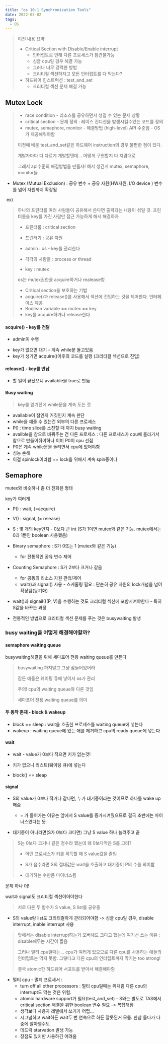 ```yaml
---
title: "os 10-1 Synchronization Tools"
date: 2022-05-02
tags:
  - OS
---
```




> 이전 내용 요약
>
> * Critical Section with Disable/Enable interrupt
>   * 인터럽트로 인해 다른 프로세스가 참견불가능
>   * 싱글 cpu일 경우 해결 가능
>   * 그러나 너무 강력한 방법
>   * 크리티컬 섹션하자고 모든 인터럽트를 다 막는다?
> * 하드웨어 인스트럭션 : test_and_set
>   * 크리티컬 섹션 문제 해결 가능



## Mutex Lock

> * race condition - 리소스를 공유하면서 생길 수 있는 문제 상황
> * critical section - 문제 정의 : 레이스 컨디션을 발생시킬수있는 코드를 정의
> * mutex, semaphore, monitor - 해결방법 (high-level) API 수준임 - OS가 제공해줘야함
>
> 이전에 배운 test_and_set같은 하드웨어 instruction의 경우 불편한 점이 있다.
>
> 개발자마다 다 다르게 개발할텐데... 어떻게 구현할지 다 지맘대로
>
> 그래서 api수준의 해결방법을 만들자! 해서 생긴게 mutex, semaphore, monitor들



* Mutex (Mutual Exclusion) : 공유 변수 + 공유 자원(HW자원, I/O device ) 변수를 넘어 자원까지 확장됨

​		ex)

> 하나의 프린터를 여러 사람들이 공유해서 쓴다면 출력되는 내용이 섞일 것. 프린터룸을 key를 가진 사람만 접근 가능하게 해서 해결하자
>
> * 프린터룸 : critical section
>
> * 프린터기 : 공유 자원
>
> * admin : os - key를 관리한다
> * 각각의 사람들 : process or thread
> * key : mutex
>
> 
>
> os는 mutex권한을 acquire하거나 realease함
>
> * Critical section을 보호하는 기법
> * acquire()과 release()를 사용해서 섹션에 진입하는 것을 제어한다. 인터페이스 제공
> * Boolean variable == mutex == key 
> * key를 acquire하거나 release한다



#### acquire() - key를 전달

* admin이 수행

- key가 없으면 대기 - 계속 while문 돌고있음
- key가 생기면 acquire()이후의 코드를 실행 (크리티컬 섹션으로 진입)



#### release() - key를 반납

- 할 일이 끝났으니 available을 true로 만듦



#### Busy waiting

>  key를 얻기전에 while문을 계속 도는 것

- available이 참인지 거짓인지 계속 판단
- while을 깨줄 수 있는건 외부의 다른 프로세스
- P0 : time slice를 소진할 때 까지 busy waiting
- availble을 참으로 바꿔주는 건 다른 프로세스 : 다른 프로세스가 cpu에 올라가서 참으로 만들어줘야하나 이미 P0이 cpu 선점
- P0은 계속 while문을 돌리면서 cpu에 있어야함
- 성능 손해
- 이걸 spinlock이라함 == lock을 위해서 계속 spin중이다



## Semaphore

mutex와 비슷하나 좀 더 진화된 형태

key가 여러개

- P() : wait, (=acquire)
- V() : signal, (= release)
- S : 몇 개의 key인지 - 0보다 큰 int (S가 1이면 mutex와 같은 기능. mutex에서는 0과 1뿐인 boolean 사용했음)
- Binary semaphore : S가 0또는 1 (mutex와 같은 기능)
  - for 전통적인 공유 변수 제어
- Counting Semaphore : S가 2보다 크거나 같음
  - for   공동의 리소스 자원 관리/제어
  - wait()과 signal() 사용 - 스케줄링 필요 : 단순히 공유 자원의 lock개념을 넘어 확장됨(동기화)



- wait()과 signail()(P, V)을 수행하는 것도 크리티컬 섹션에 포함시켜야한다 - 특히 S값을 바꾸는 과정

- 전통적인 방법으로 크리티컬 섹션 문제를 푸는 것은 busywaiting 발생



### busy waiting을 어떻게 해결해야할까?

#### semaphore waiting queue

busywaiting해결을 위해 세마포어 전용 waiting queue를 만든다

> busywaiting 하지말고 그냥 잠들어있어라
>
> 잠든 애들은 웨이팅 큐에 넣어서 os가 관리
>
> 주의! cpu의 waiting queue와 다른 것임
>
> 세마포어 전용 waiting queue를 의미



#### 두 동작 존재 - block & wakeup

- block == sleep : wait을 호출한 프로세스를 waiting queue에 넣는다
- wakeup : waiting queue에 있는 애를 제거하고 cpu의 ready queue에 넣는다

#### wait

* wait - value가 0보다 작으면 키가 없는것!

* 키가 없으니 리스트(웨이팅 큐)에 넣는다

* block() == sleap

#### signal

* S의 value가 0보다 작거나 같다면, 누가 대기중이라는 것이므로 하나를 wake up해줌
  * = 가 들어가는 이유는 앞에서 S value를 증가시켜줬으므로 결국 초반에는 마이너스였다는 뜻

* 대기중이 아니라면(S가 0보다 크다면) 그냥 S value 하나 늘려주고 끝

> S는 0보다 크거나 같은 정수라 했는데 왜 0보다작은 S를 고려?
>
> * 어떤 프로세스가 키를 획득할 때 S value값을 줄임
>
> * S가 음수라면 S의 절대값은 wait을 호출하고 대기중이 P의 수를 의미함
>
> * 대기하는 수만큼 마이너스됨



문제 하나 더!

wait과 signal도 크리티컬 섹션이어야한다

> 서로 다른 두 함수가 S value, S list를 공유중

- S의 value랑 list도 크리티컬하게 관리되어야함 -> 싱글 cpu일 경우, disable interrupt, inable interrupt 사용



>  앞에서는 disable interrupt하는거 오버헤드 크다고 했는데 여기선 쓰는 이유 : disable해두는 시간이 짧음
>
> 그러나 멀티 cpu일때는... cpu가 여러개 있으므로 다른 cpu를 사용하는 애들의 인터럽트는 막지 못함. 그렇다고 다른 cpu의 인터럽트까지 막기는 too strong!
>
> 결국 atomic한 하드웨어 서포트를 받아서 해결해야함

- 멀티 cpu - 멀티 프로세서 : 
  - turn off all other processors : 멀티 cpu일때는 위처럼 다른 cpu의 interrupt도 막는 것은 위험. 
  - atomic hardware support가 필요(test_and_set) - S와는 별도로 TAS에서 critical section 해결을 위한 boolean 변수 필요 -> 복잡해짐
  - 생각보다 사용자 레벨에서 쓰기가 어렵...
  - 시그널하고 wait하든 wait두 번 연속으로 하든 잘못된거 모름. 한참 돌다가 나중에 알아챌수도
  - 데드락 starvation 발생 가능
  - 장점도 있지만 사용하긴 어려움

